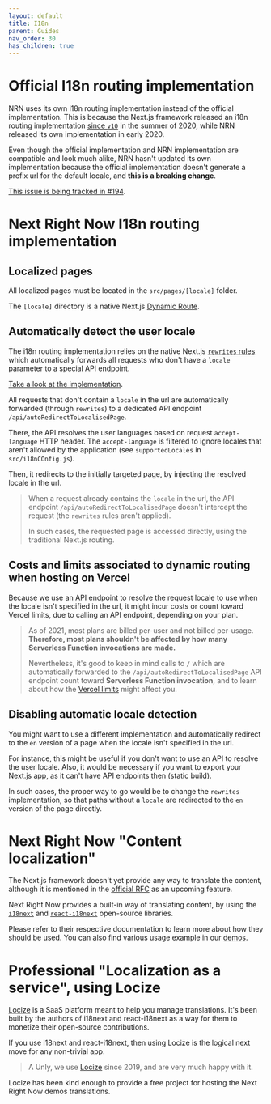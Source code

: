 ```yaml
---
layout: default
title: I18n
parent: Guides
nav_order: 30
has_children: true
---
```


# Official I18n routing implementation

NRN uses its own i18n routing implementation instead of the official implementation.
This is because the Next.js framework released an i18n routing implementation [since `v10`](https://nextjs.org/docs/advanced-features/i18n-routing) in the summer of 2020, while NRN released its own implementation in early 2020.

Even though the official implementation and NRN implementation are compatible and look much alike, NRN hasn't updated its own implementation because the official implementation doesn't generate a prefix url for the default locale, and **this is a breaking change**.

[This issue is being tracked in #194](https://github.com/UnlyEd/next-right-now/issues/194).

# Next Right Now I18n routing implementation

## Localized pages

All localized pages must be located in the `src/pages/[locale]` folder.

The `[locale]` directory is a native Next.js [Dynamic Route](https://nextjs.org/docs/routing/dynamic-routes).

## Automatically detect the user locale

The i18n routing implementation relies on the native Next.js [`rewrites` rules](https://nextjs.org/docs/api-reference/next.config.js/rewrites) which automatically forwards all requests who don't have a `locale` parameter to a special API endpoint.

[Take a look at the implementation](https://github.com/UnlyEd/next-right-now/blob/f24da10646f1a8225fed537337193fd0707f7ac1/next.config.js#L140-L163).

All requests that don't contain a `locale` in the url are automatically forwarded (through `rewrites`) to a dedicated API endpoint `/api/autoRedirectToLocalisedPage`.

There, the API resolves the user languages based on request `accept-language` HTTP header. The `accept-language` is filtered to ignore locales that aren't allowed by the application (see `supportedLocales` in `src/i18nCOnfig.js`).

Then, it redirects to the initially targeted page, by injecting the resolved locale in the url.

> When a request already contains the `locale` in the url, the API endpoint `/api/autoRedirectToLocalisedPage` doesn't intercept the request (the `rewrites` rules aren't applied).
>
> In such cases, the requested page is accessed directly, using the traditional Next.js routing.

## Costs and limits associated to dynamic routing when hosting on Vercel

Because we use an API endpoint to resolve the request locale to use when the locale isn't specified in the url, it might incur costs or count toward Vercel limits, due to calling an API endpoint, depending on your plan.

> As of 2021, most plans are billed per-user and not billed per-usage. **Therefore, most plans shouldn't be affected by how many Serverless Function invocations are made.**
>
> Nevertheless, it's good to keep in mind calls to `/` which are automatically forwarded to the `/api/autoRedirectToLocalisedPage` API endpoint count toward **Serverless Function invocation**,
> and to learn about how the [Vercel limits](https://vercel.com/docs/platform/limits#general-limits) might affect you.

## Disabling automatic locale detection

You might want to use a different implementation and automatically redirect to the `en` version of a page when the locale isn't specified in the url.

For instance, this might be useful if you don't want to use an API to resolve the user locale.
Also, it would be necessary if you want to export your Next.js app, as it can't have API endpoints then (static build).

In such cases, the proper way to go would be to change the `rewrites` implementation, so that paths without a `locale` are redirected to the `en` version of the page directly.

# Next Right Now "Content localization"

The Next.js framework doesn't yet provide any way to translate the content, although it is mentioned in the [official RFC](https://github.com/vercel/next.js/discussions/17078) as an upcoming feature.

Next Right Now provides a built-in way of translating content, by using the [`i18next`](https://www.i18next.com/) and [`react-i18next`](https://react.i18next.com/) open-source libraries.

Please refer to their respective documentation to learn more about how they should be used.
You can also find various usage example in our [demos](https://nrn-default.now.sh/en/examples/built-in-features/static-i18n).

# Professional "Localization as a service", using Locize

[Locize](https://locize.com/?ref=unly-nrn) is a SaaS platform meant to help you manage translations.
It's been built by the authors of i18next and react-i18next as a way for them to monetize their open-source contributions.

If you use i18next and react-i18next, then using Locize is the logical next move for any non-trivial app.

> A Unly, we use [Locize](https://locize.com/?ref=unly-nrn) since 2019, and are very much happy with it.

Locize has been kind enough to provide a free project for hosting the Next Right Now demos translations.
